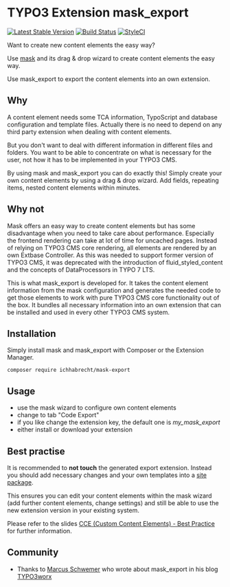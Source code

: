 # TYPO3 Extension mask_export

[![Latest Stable Version](https://img.shields.io/packagist/v/ichhabrecht/mask-export.svg)](https://packagist.org/packages/ichhabrecht/mask-export)
[![Build Status](https://img.shields.io/travis/IchHabRecht/mask_export/master.svg)](https://travis-ci.org/IchHabRecht/mask_export)
[![StyleCI](https://styleci.io/repos/63010277/shield?branch=master)](https://styleci.io/repos/63010277)

Want to create new content elements the easy way?

Use [mask](http://mask.webprofil.at) and its drag & drop wizard to create content elements the easy way.

Use mask_export to export the content elements into an own extension.

## Why

A content element needs some TCA information, TypoScript and database configuration and template files.
Actually there is no need to depend on any third party extension when dealing with content elements.

But you don't want to deal with different information in different files and folders.
You want to be able to concentrate on what is necessary for the user, not how it has to be implemented in your TYPO3 CMS.

By using mask and mask_export you can do exactly this! Simply create your own content elements by using a drag & drop wizard.
Add fields, repeating items, nested content elements within minutes.

## Why not

Mask offers an easy way to create content elements but has some disadvantage when you need to take care about performance.
Especially the frontend rendering can take at lot of time for uncached pages.
Instead of relying on TYPO3 CMS core rendering, all elements are rendered by an own Extbase Controller.
As this was needed to support former version of TYPO3 CMS, it was deprecated with the introduction of fluid_styled_content and the concepts of DataProcessors in TYPO 7 LTS.

This is what mask_export is developed for. It takes the content element information from the mask configuration and generates the needed
code to get those elements to work with pure TYPO3 CMS core functionality out of the box.
It bundles all necessary information into an own extension that can be installed and used in every other TYPO3 CMS system.

## Installation

Simply install mask and mask_export with Composer or the Extension Manager.

`composer require ichhabrecht/mask-export`

## Usage

- use the mask wizard to configure own content elements
- change to tab "Code Export"
- if you like change the extension key, the default one is *my_mask_export*
- either install or download your extension

## Best practise

It is recommended to **not touch** the generated export extension.
Instead you should add necessary changes and your own templates into a [site package](https://sitepackagebuilder.com/).

This ensures you can edit your content elements within the mask wizard (add further content elements, change settings)
and still be able to use the new extension version in your existing system.

Please refer to the slides [CCE (Custom Content Elements) - Best Practice ](https://de.slideshare.net/cpsitgmbh/cce-custom-content-elements-best-practice)
for further information. 

## Community

- Thanks to [Marcus Schwemer](https://twitter.com/MarcusSchwemer) who wrote about mask_export in his blog [TYPO3worx](https://typo3worx.eu/2018/03/eight-typo3-extensions-making-developers-happy/)
